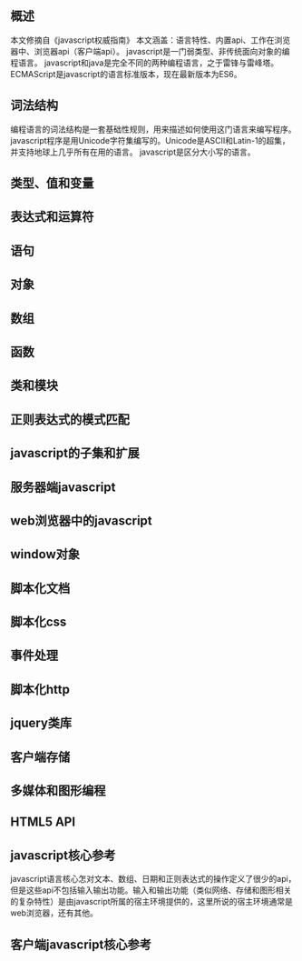 概述
-------
本文修摘自《javascript权威指南》
本文涵盖：语言特性、内置api、工作在浏览器中、浏览器api（客户端api）。
javascript是一门弱类型、非传统面向对象的编程语言。
javascript和java是完全不同的两种编程语言，之于雷锋与雷峰塔。
ECMAScript是javascript的语言标准版本，现在最新版本为ES6。

词法结构
----------
编程语言的词法结构是一套基础性规则，用来描述如何使用这门语言来编写程序。
javascript程序是用Unicode字符集编写的。Unicode是ASCII和Latin-1的超集，并支持地球上几乎所有在用的语言。
javascript是区分大小写的语言。

类型、值和变量
--------------

表达式和运算符
--------------

语句
----

对象
----

数组
----

函数
----

类和模块
--------

正则表达式的模式匹配
--------------------

javascript的子集和扩展
----------------------

服务器端javascript
--------------------

web浏览器中的javascript
-----------------------

window对象
----------

脚本化文档
----------

脚本化css
---------

事件处理
--------

脚本化http
----------

jquery类库
----------

客户端存储
----------

多媒体和图形编程
----------------

HTML5 API
------------

javascript核心参考
------------------
javascript语言核心怎对文本、数组、日期和正则表达式的操作定义了很少的api，但是这些api不包括输入输出功能。输入和输出功能（类似网络、存储和图形相关的复杂特性）是由javascript所属的宿主环境提供的，这里所说的宿主环境通常是web浏览器，还有其他。

客户端javascript核心参考
-----------------------





